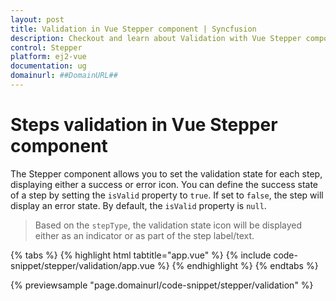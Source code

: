 ```yaml
---
layout: post
title: Validation in Vue Stepper component | Syncfusion
description: Checkout and learn about Validation with Vue Stepper component of Syncfusion Essential JS 2 and more.
control: Stepper 
platform: ej2-vue
documentation: ug
domainurl: ##DomainURL##
---
```


# Steps validation in Vue Stepper component

The Stepper component allows you to set the validation state for each step, displaying either a success or error icon. You can define the success state of a step by setting the `isValid` property to `true`. If set to `false`, the step will display an error state. By default, the `isValid` property is `null`.

> Based on the `stepType`, the validation state icon will be displayed either as an indicator or as part of the step label/text.

{% tabs %}
{% highlight html tabtitle="app.vue" %}
{% include code-snippet/stepper/validation/app.vue %}
{% endhighlight %}
{% endtabs %}

{% previewsample "page.domainurl/code-snippet/stepper/validation" %}